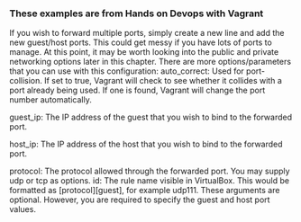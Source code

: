 ### These examples are from Hands on Devops with Vagrant

If you wish to forward multiple ports, simply create a new line and add the new guest/host
ports. This could get messy if you have lots of ports to manage. At this point, it may be
worth looking into the public and private networking options later in this chapter.
There are more options/parameters that you can use with this configuration:
  auto_correct: Used for port-collision. If set to true, Vagrant will check to see
    whether it collides with a port already being used. If one is found, Vagrant will
    change the port number automatically.

  guest_ip: The IP address of the guest that you wish to bind to the forwarded
    port.

  host_ip: The IP address of the host that you wish to bind to the forwarded port.

  protocol: The protocol allowed through the forwarded port. You may supply
    udp or tcp as options.
  id: The rule name visible in VirtualBox. This would be formatted as
    [protocol][guest], for example udp111.
    These arguments are optional. However, you are required to specify the guest and host
    port values.

